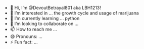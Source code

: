 - 👋 Hi, I’m @DevoutBetrayal801 aka LBH1213!
- 👀 I’m interested in ... the growth cycle and usage of marijuana
- 🌱 I’m currently learning ... python
- 💞️ I’m looking to collaborate on ... 
- 📫 How to reach me ...
- 😄 Pronouns: ...
- ⚡ Fun fact: ...

<!---
DevoutBetrayal801/DevoutBetrayal801 is a ✨ special ✨ repository because its `README.md` (this file) appears on your GitHub profile.
You can click the Preview link to take a look at your changes.
--->
